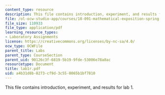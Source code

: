 ```yaml
---
content_type: resource
description: This file contains introduction, experiment, and results for lab 1.
file: /ol-ocw-studio-app/courses/18-091-mathematical-exposition-spring-2005/a4b31d8b8273cf9d3c550065b1bf7810_lab1r.pdf
file_size: 110933
file_type: application/pdf
learning_resource_types:
- Laboratory Assignments
license: https://creativecommons.org/licenses/by-nc-sa/4.0/
ocw_type: OCWFile
parent_title: Labs
parent_type: CourseSection
parent_uid: 90126c3f-6819-5b19-9fde-53006e78a8ac
resourcetype: Document
title: lab1r.pdf
uid: a4b31d8b-8273-cf9d-3c55-0065b1bf7810
---
```

This file contains introduction, experiment, and results for lab 1.